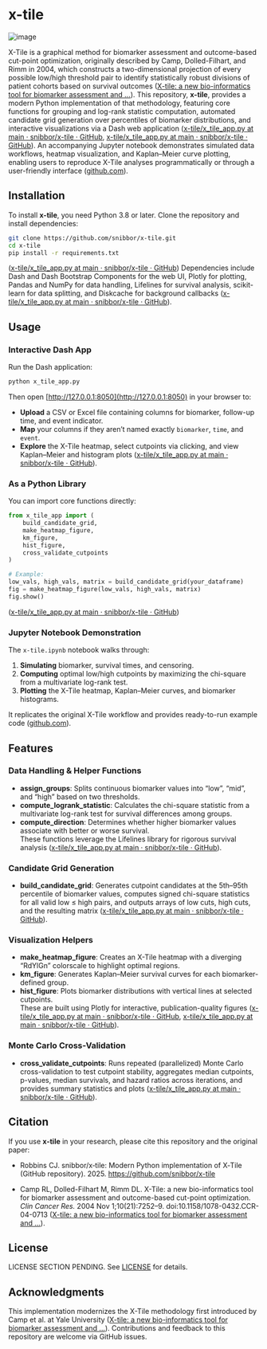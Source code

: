 # x-tile
![image](https://github.com/user-attachments/assets/700c175c-1eba-45a3-a268-a5ea8e8e5af2)

X-Tile is a graphical method for biomarker assessment and outcome-based cut-point optimization, originally described by Camp, Dolled-Filhart, and Rimm in 2004, which constructs a two-dimensional projection of every possible low/high threshold pair to identify statistically robust divisions of patient cohorts based on survival outcomes  ([X-tile: a new bio-informatics tool for biomarker assessment and ...](https://pubmed.ncbi.nlm.nih.gov/15534099/?utm_source=chatgpt.com)). This repository, **x-tile**, provides a modern Python implementation of that methodology, featuring core functions for grouping and log-rank statistic computation, automated candidate grid generation over percentiles of biomarker distributions, and interactive visualizations via a Dash web application  ([x-tile/x_tile_app.py at main · snibbor/x-tile · GitHub](https://github.com/snibbor/x-tile/blob/main/x_tile_app.py), [x-tile/x_tile_app.py at main · snibbor/x-tile · GitHub](https://github.com/snibbor/x-tile/blob/main/x_tile_app.py)). An accompanying Jupyter notebook demonstrates simulated data workflows, heatmap visualization, and Kaplan–Meier curve plotting, enabling users to reproduce X-Tile analyses programmatically or through a user-friendly interface  ([github.com](https://github.com/snibbor/x-tile/raw/refs/heads/main/x-tile.ipynb)).

## Installation

To install **x-tile**, you need Python 3.8 or later. Clone the repository and install dependencies:

```bash
git clone https://github.com/snibbor/x-tile.git
cd x-tile
pip install -r requirements.txt
```
 ([x-tile/x_tile_app.py at main · snibbor/x-tile · GitHub](https://github.com/snibbor/x-tile/blob/main/x_tile_app.py)) Dependencies include Dash and Dash Bootstrap Components for the web UI, Plotly for plotting, Pandas and NumPy for data handling, Lifelines for survival analysis, scikit-learn for data splitting, and Diskcache for background callbacks  ([x-tile/x_tile_app.py at main · snibbor/x-tile · GitHub](https://github.com/snibbor/x-tile/blob/main/x_tile_app.py)).

## Usage

### Interactive Dash App

Run the Dash application:

```bash
python x_tile_app.py
```

Then open [http://127.0.0.1:8050](http://127.0.0.1:8050) in your browser to:

- **Upload** a CSV or Excel file containing columns for biomarker, follow-up time, and event indicator.  
- **Map** your columns if they aren’t named exactly `biomarker`, `time`, and `event`.  
- **Explore** the X-Tile heatmap, select cutpoints via clicking, and view Kaplan–Meier and histogram plots  ([x-tile/x_tile_app.py at main · snibbor/x-tile · GitHub](https://github.com/snibbor/x-tile/blob/main/x_tile_app.py)).

### As a Python Library

You can import core functions directly:

```python
from x_tile_app import (
    build_candidate_grid,
    make_heatmap_figure,
    km_figure,
    hist_figure,
    cross_validate_cutpoints
)

# Example:
low_vals, high_vals, matrix = build_candidate_grid(your_dataframe)
fig = make_heatmap_figure(low_vals, high_vals, matrix)
fig.show()
```
 ([x-tile/x_tile_app.py at main · snibbor/x-tile · GitHub](https://github.com/snibbor/x-tile/blob/main/x_tile_app.py))

### Jupyter Notebook Demonstration

The `x-tile.ipynb` notebook walks through:

1. **Simulating** biomarker, survival times, and censoring.  
2. **Computing** optimal low/high cutpoints by maximizing the chi-square from a multivariate log-rank test.  
3. **Plotting** the X-Tile heatmap, Kaplan–Meier curves, and biomarker histograms.  

It replicates the original X-Tile workflow and provides ready-to-run example code  ([github.com](https://github.com/snibbor/x-tile/raw/refs/heads/main/x-tile.ipynb)).

## Features

### Data Handling & Helper Functions

- **assign_groups**: Splits continuous biomarker values into “low”, “mid”, and “high” based on two thresholds.  
- **compute_logrank_statistic**: Calculates the chi-square statistic from a multivariate log-rank test for survival differences among groups.  
- **compute_direction**: Determines whether higher biomarker values associate with better or worse survival.  
These functions leverage the Lifelines library for rigorous survival analysis  ([x-tile/x_tile_app.py at main · snibbor/x-tile · GitHub](https://github.com/snibbor/x-tile/blob/main/x_tile_app.py)).

### Candidate Grid Generation

- **build_candidate_grid**: Generates cutpoint candidates at the 5th–95th percentile of biomarker values, computes signed chi-square statistics for all valid low ≤ high pairs, and outputs arrays of low cuts, high cuts, and the resulting matrix  ([x-tile/x_tile_app.py at main · snibbor/x-tile · GitHub](https://github.com/snibbor/x-tile/blob/main/x_tile_app.py)).

### Visualization Helpers

- **make_heatmap_figure**: Creates an X-Tile heatmap with a diverging “RdYlGn” colorscale to highlight optimal regions.  
- **km_figure**: Generates Kaplan–Meier survival curves for each biomarker-defined group.  
- **hist_figure**: Plots biomarker distributions with vertical lines at selected cutpoints.  
These are built using Plotly for interactive, publication-quality figures  ([x-tile/x_tile_app.py at main · snibbor/x-tile · GitHub](https://github.com/snibbor/x-tile/blob/main/x_tile_app.py), [x-tile/x_tile_app.py at main · snibbor/x-tile · GitHub](https://github.com/snibbor/x-tile/blob/main/x_tile_app.py)).

### Monte Carlo Cross-Validation

- **cross_validate_cutpoints**: Runs repeated (parallelized) Monte Carlo cross-validation to test cutpoint stability, aggregates median cutpoints, p-values, median survivals, and hazard ratios across iterations, and provides summary statistics and plots  ([x-tile/x_tile_app.py at main · snibbor/x-tile · GitHub](https://github.com/snibbor/x-tile/blob/main/x_tile_app.py)).

## Citation

If you use **x-tile** in your research, please cite this repository and the original paper:
- Robbins CJ. snibbor/x‑tile: Modern Python implementation of X‑Tile (GitHub repository). 2025. https://github.com/snibbor/x-tile

- Camp RL, Dolled-Filhart M, Rimm DL. X-Tile: a new bio-informatics tool for biomarker assessment and outcome-based cut-point optimization. *Clin Cancer Res.* 2004 Nov 1;10(21):7252–9. doi:10.1158/1078-0432.CCR-04-0713  ([X-tile: a new bio-informatics tool for biomarker assessment and ...](https://pubmed.ncbi.nlm.nih.gov/15534099/)).

## License

LICENSE SECTION PENDING. See [LICENSE](LICENSE) for details.

## Acknowledgments

This implementation modernizes the X-Tile methodology first introduced by Camp et al. at Yale University  ([X-tile: a new bio-informatics tool for biomarker assessment and ...](https://pubmed.ncbi.nlm.nih.gov/15534099/)). Contributions and feedback to this repository are welcome via GitHub issues.

